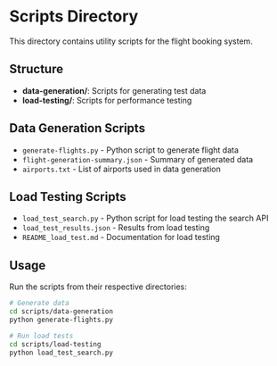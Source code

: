 # Scripts Directory

This directory contains utility scripts for the flight booking system.

## Structure

- **data-generation/**: Scripts for generating test data
- **load-testing/**: Scripts for performance testing

## Data Generation Scripts

- `generate-flights.py` - Python script to generate flight data
- `flight-generation-summary.json` - Summary of generated data
- `airports.txt` - List of airports used in data generation

## Load Testing Scripts

- `load_test_search.py` - Python script for load testing the search API
- `load_test_results.json` - Results from load testing
- `README_load_test.md` - Documentation for load testing

## Usage

Run the scripts from their respective directories:

```bash
# Generate data
cd scripts/data-generation
python generate-flights.py

# Run load tests
cd scripts/load-testing
python load_test_search.py
```
